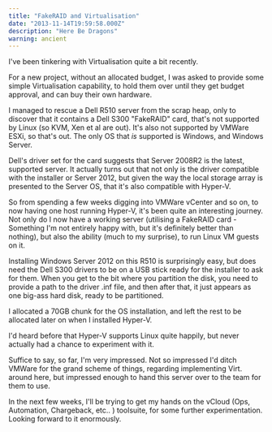 ```yaml
---
title: "FakeRAID and Virtualisation"
date: "2013-11-14T19:59:58.000Z"
description: "Here Be Dragons"
warning: ancient
---
```


I've been tinkering with Virtualisation quite a bit recently.

For a new project, without an allocated budget, I was asked to provide some simple Virtualisation capability, to hold them over until they get budget approval, and can buy their own hardware.

I managed to rescue a Dell R510 server from the scrap heap, only to discover that it contains a Dell S300 "FakeRAID" card, that's not supported by Linux (so KVM, Xen et al are out).  It's also not supported by VMWare ESXi, so that's out.  The only OS that *is* supported is Windows, and Windows Server.

Dell's driver set for the card suggests that Server 2008R2 is the latest, supported server.  It actually turns out that not only is the driver compatible with the installer or Server 2012, but given the way the local storage array is presented to the Server OS, that it's also compatible with Hyper-V.

So from spending a few weeks digging into VMWare vCenter and so on, to now having one host running Hyper-V, it's been quite an interesting journey.  Not only do I now have a working server (utilising a FakeRAID card - Something I'm not entirely happy with, but it's definitely better than nothing), but also the ability (much to my surprise), to run Linux VM guests on it.

Installing Windows Server 2012 on this R510 is surprisingly easy, but does need the Dell S300 drivers to be on a USB stick ready for the installer to ask for them.  When you get to the bit where you partition the disk, you need to provide a path to the driver .inf file, and then after that, it just appears as one big-ass hard disk, ready to be partitioned.

I allocated a 70GB chunk for the OS installation, and left the rest to be allocated later on when I installed Hyper-V.

I'd heard before that Hyper-V supports Linux quite happily, but never actually had a chance to experiment with it. 

Suffice to say, so far, I'm very impressed.  Not so impressed I'd ditch VMWare for the grand scheme of things, regarding implementing Virt. around here, but impressed enough to hand this server over to the team for them to use.

In the next few weeks, I'll be trying to get my hands on the vCloud (Ops, Automation, Chargeback, etc.. ) toolsuite, for some further experimentation.  Looking forward to it enormously.